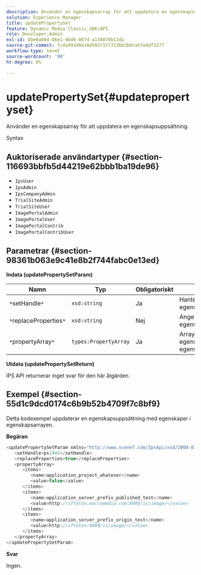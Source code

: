 ```yaml
---
description: Använder en egenskapsarray för att uppdatera en egenskapsuppsättning.
solution: Experience Manager
title: updatePropertySet
feature: Dynamic Media Classic,SDK/API
role: Developer,Admin
exl-id: bbe6a664-b6e1-4b46-867d-a134070b13da
source-git-commit: fcda99340a18d5037157723bb3bdca5fa9df3277
workflow-type: tm+mt
source-wordcount: '90'
ht-degree: 0%

---
```


# updatePropertySet{#updatepropertyset}

Använder en egenskapsarray för att uppdatera en egenskapsuppsättning.

Syntax

## Auktoriserade användartyper {#section-116693bbfb5d44219e62bbb1ba19de96}

* `IpsUser`
* `IpsAdmin`
* `IpsCompanyAdmin`
* `TrialSiteAdmin`
* `TrialSiteUser`
* `ImagePortalAdmin`
* `ImagePortalUser`
* `ImagePortalContrib`
* `ImagePortalContribUser`

## Parametrar {#section-98361b063e9c41e8b2f744fabc0e13ed}

**Indata (updatePropertySetParam)**

| Namn | Typ | Obligatoriskt | Beskrivning |
|---|---|---|---|
| `*`setHandle`*` | `xsd:string` | Ja | Hantera till egenskapsuppsättningen. |
| `*`replaceProperties`*` | `xsd:string` | Nej | Ange `true` för att ersätta egenskaper. |
| `*`propertyArray`*` | `types:PropertyArray` | Ja | Array med uppdaterade egenskaper för egenskapsuppsättningen. |

**Utdata (updatePropertySetReturn)**

IPS API returnerar inget svar för den här åtgärden.

## Exempel {#section-55d1c9dcd0174c6b9b52b4709f7c8bf9}

Detta kodexempel uppdaterar en egenskapsuppsättning med egenskaper i egenskapsarrayen.

**Begäran**

```java
<updatePropertySetParam xmlns="http://www.scene7.com/IpsApi/xsd/2008-01-15">
   <setHandle>ps|941</setHandle>
   <replaceProperties>true</replaceProperties>
   <propertyArray>
      <items>
         <name>application_project_whatever</name>
         <value>false</value>
      </items>
      <items>
         <name>application_server_prefix_published_test</name>
         <value>http://s7teton.macromedia.com:8080/is/image/</value>
      </items>
      <items>
         <name>application_server_prefix_origin_test</name>
         <value>http://s7teton:8080/is/image/</value>
      </items>
   </propertyArray>
</updatePropertySetParam>
```

**Svar**

Ingen.
